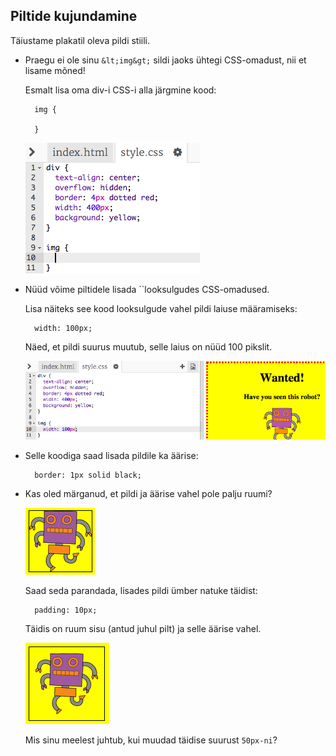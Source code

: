 ## Piltide kujundamine

Täiustame plakatil oleva pildi stiili.

+ Praegu ei ole sinu `&lt;img&gt;` sildi jaoks ühtegi CSS-omadust, nii et lisame mõned!
    
    Esmalt lisa oma div-i CSS-i alla järgmine kood:
    
        img {
        
        }
        
    
    ![kuvatõmmis](images/wanted-img-css.png)

+ Nüüd võime piltidele lisada ``looksulgudes CSS-omadused.
    
    Lisa näiteks see kood looksulgude vahel pildi laiuse määramiseks:
    
        width: 100px;
        
    
    Näed, et pildi suurus muutub, selle laius on nüüd 100 pikslit.
    
    ![kuvatõmmis](images/wanted-img-width.png)

+ Selle koodiga saad lisada pildile ka äärise:
    
        border: 1px solid black;
        

+ Kas oled märganud, et pildi ja äärise vahel pole palju ruumi?
    
    ![kuvatõmmis](images/wanted-img-border.png)
    
    Saad seda parandada, lisades pildi ümber natuke täidist:
    
        padding: 10px;
        
    
    Täidis on ruum sisu (antud juhul pilt) ja selle äärise vahel.
    
    ![kuvatõmmis](images/wanted-img-padding.png)
    
    Mis sinu meelest juhtub, kui muudad täidise suurust `50px-ni`?